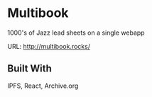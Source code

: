 # Multibook

1000's of Jazz lead sheets on a single webapp

URL: http://multibook.rocks/

## Built With
IPFS, React, Archive.org
